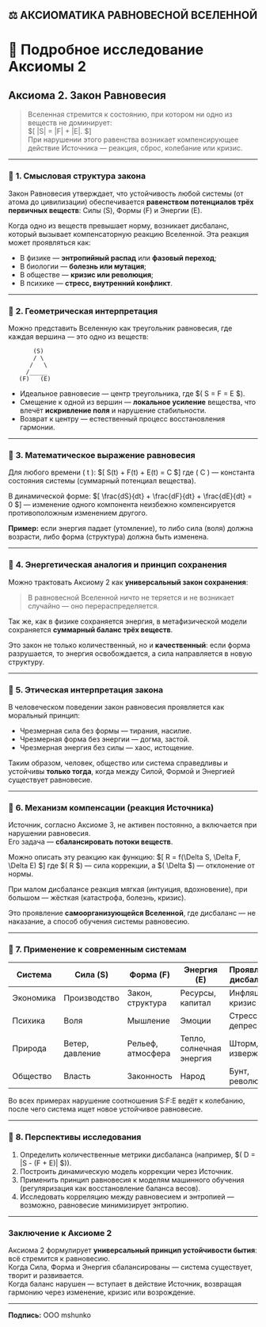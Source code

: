 ## ⚖️ АКСИОМАТИКА РАВНОВЕСНОЙ ВСЕЛЕННОЙ

# 📖 Подробное исследование Аксиомы 2

## **Аксиома 2. Закон Равновесия**

> Вселенная стремится к состоянию, при котором ни одно из веществ не доминирует:  
> \$[ |S| = |F| + |E|. \$]  
> При нарушении этого равенства возникает компенсирующее действие Источника — реакция, сброс, колебание или кризис.

---

### 🔹 **1. Смысловая структура закона**

Закон Равновесия утверждает, что устойчивость любой системы (от атома до цивилизации) обеспечивается **равенством потенциалов трёх первичных веществ**: Силы (S), Формы (F) и Энергии (E).  

Когда одно из веществ превышает норму, возникает дисбаланс, который вызывает компенсаторную реакцию Вселенной. Эта реакция может проявляться как:
- В физике — **энтропийный распад** или **фазовый переход**;
- В биологии — **болезнь или мутация**;
- В обществе — **кризис или революция**;
- В психике — **стресс, внутренний конфликт**.

---

### 🔹 **2. Геометрическая интерпретация**

Можно представить Вселенную как треугольник равновесия, где каждая вершина — это одно из веществ:

```
       (S)
       / \
      /   \
     /_____
   (F)   (E)
```

- Идеальное равновесие — центр треугольника, где $\( S = F = E \$).  
- Смещение к одной из вершин — **локальное усиление** вещества, что влечёт **искривление поля** и нарушение стабильности.  
- Возврат к центру — естественный процесс восстановления гармонии.

---

### 🔹 **3. Математическое выражение равновесия**

Для любого времени \( t \):
\$[
S(t) + F(t) + E(t) = C
\$]
где \( C \) — константа состояния системы (суммарный потенциал вещества).

В динамической форме:
\$[
\frac{dS}{dt} + \frac{dF}{dt} + \frac{dE}{dt} = 0
\$]
— изменение одного компонента неизбежно компенсируется противоположным изменением другого.

**Пример:** если энергия падает (утомление), то либо сила (воля) должна возрасти, либо форма (структура) должна быть изменена.

---

### 🔹 **4. Энергетическая аналогия и принцип сохранения**

Можно трактовать Аксиому 2 как **универсальный закон сохранения**:

> В равновесной Вселенной ничто не теряется и не возникает случайно — оно перераспределяется.

Так же, как в физике сохраняется энергия, в метафизической модели сохраняется **суммарный баланс трёх веществ**.  

Это закон не только количественный, но и **качественный**: если форма разрушается, то энергия освобождается, а сила направляется в новую структуру.  

---

### 🔹 **5. Этическая интерпретация закона**

В человеческом поведении закон равновесия проявляется как моральный принцип:

- Чрезмерная сила без формы — тирания, насилие.  
- Чрезмерная форма без энергии — догма, застой.  
- Чрезмерная энергия без силы — хаос, истощение.

Таким образом, человек, общество или система справедливы и устойчивы **только тогда**, когда между Силой, Формой и Энергией существует равновесие.

---

### 🔹 **6. Механизм компенсации (реакция Источника)**

Источник, согласно Аксиоме 3, не активен постоянно, а включается при нарушении равновесия.  
Его задача — **сбалансировать потоки веществ**.

Можно описать эту реакцию как функцию:
\$[
R = f(\Delta S, \Delta F, \Delta E)
\$]
где \$( R \$) — сила коррекции, а \$( \Delta \$) — отклонение от нормы.

При малом дисбалансе реакция мягкая (интуиция, вдохновение), при большом — жёсткая (катастрофа, болезнь, кризис).

Это проявление **самоорганизующейся Вселенной**, где дисбаланс — не наказание, а способ обучения системы равновесию.

---

### 🔹 **7. Применение к современным системам**

| Система | Сила (S) | Форма (F) | Энергия (E) | Проявление дисбаланса |
|----------|-----------|------------|--------------|------------------------|
| Экономика | Производство | Закон, структура | Ресурсы, капитал | Инфляция, кризис |
| Психика | Воля | Мышление | Эмоции | Стресс, депрессия |
| Природа | Ветер, давление | Рельеф, атмосфера | Тепло, солнечная энергия | Шторм, извержение |
| Общество | Власть | Законность | Народ | Бунт, революция |

Во всех примерах нарушение соотношения S:F:E ведёт к колебанию, после чего система ищет новое устойчивое равновесие.

---

### 🔹 **8. Перспективы исследования**

1. Определить количественные метрики дисбаланса (например, \$( D = |S - (F + E)| \$)).  
2. Построить динамическую модель коррекции через Источник.  
3. Применить принцип равновесия к моделям машинного обучения (регуляризация как восстановление баланса весов).  
4. Исследовать корреляцию между равновесием и энтропией — возможно, равновесие минимизирует энтропию.

---

### **Заключение к Аксиоме 2**

Аксиома 2 формулирует **универсальный принцип устойчивости бытия**: всё стремится к равновесию.  
Когда Сила, Форма и Энергия сбалансированы — система существует, творит и развивается.  
Когда баланс нарушен — вступает в действие Источник, возвращая гармонию через изменение, кризис или возрождение.

---

**Подпись:** ООО mshunko

